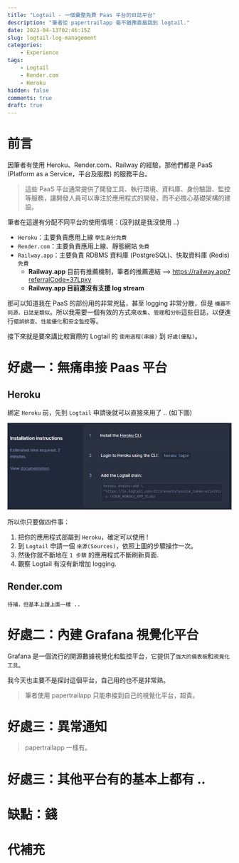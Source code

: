 ```yaml
---
title: "Logtail - 一個彙整免費 Paas 平台的日誌平台"
description: "筆者從 papertrailapp 毫不猶豫直接跳到 logtail."
date: 2023-04-13T02:46:15Z
slug: logtail-log-management
categories:
    - Experience
tags:
    - Logtail
    - Render.com
    - Heroku
hidden: false
comments: true
draft: true
---
```


# 前言

因筆者有使用 Heroku、Render.com、Railway 的經驗，那他們都是 PaaS (Platform as a Service，平台及服務) 的服務平台。

> 這些 PaaS 平台通常提供了開發工具、執行環境、資料庫、身份驗證、監控等服務，讓開發人員可以專注於應用程式的開發，而不必擔心基礎架構的建設。

筆者在這邊有分配不同平台的使用情境：(沒列就是我沒使用 ..)

- `Heroku`：主要負責應用上線 `學生身分免費`
- `Render.com`：主要負責應用上線、靜態網站 `免費`
- `Railway.app`：主要負責 RDBMS 資料庫 (PostgreSQL)、快取資料庫 (Redis) `免費`
  - **Railway.app** 目前有推薦機制，筆者的推薦連結 --> https://railway.app?referralCode=37Lpxy
  - **Railway.app 目前還沒有支援 log stream**

那可以知道我在 PaaS 的部份用的非常兇猛，甚至 logging 非常分散，但是 `機器不同源，日誌是類似`。所以我需要一個有效的方式來`收集`、`管理`和`分析`這些日誌，以便進行`錯誤排查`、`性能優化`和`安全監控`等。

接下來就是要來講比較實際的 Logtail 的 `使用過程(串接)` 到 `好處(優點)`。

# 好處一：無痛串接 Paas 平台

## Heroku

綁定 `Heroku` 前，先到 `Logtail` 申請後就可以直接來用了 .. (如下圖)

![綁定的過程](/images/20230413_logtail/01.png)

所以你只要做四件事：

1. 把你的應用程式部屬到 `Heroku`，確定可以使用 !
2. 到 `Logtail` 申請一個 `來源(Sources)`，依照上圖的步驟操作一次。
3. 然後你就不斷地在 `1 步驟` 的應用程式不斷刷新頁面.
4. 觀察 Logtail 有沒有新增加 logging.


## Render.com

```
待補，但基本上跟上面一樣 ..
```

# 好處二：內建 Grafana 視覺化平台

Grafana 是一個流行的開源數據視覺化和監控平台，它提供了`強大的儀表板`和`視覺化工具`。

我今天也主要不是探討這個平台，自己用的也不是非常熟。

> 筆者使用 papertrailapp 只能串接到自己的視覺化平台，超貴。

# 好處三：異常通知

> papertrailapp 一樣有。

# 好處三：其他平台有的基本上都有 ..



# 缺點：錢



# 代補充